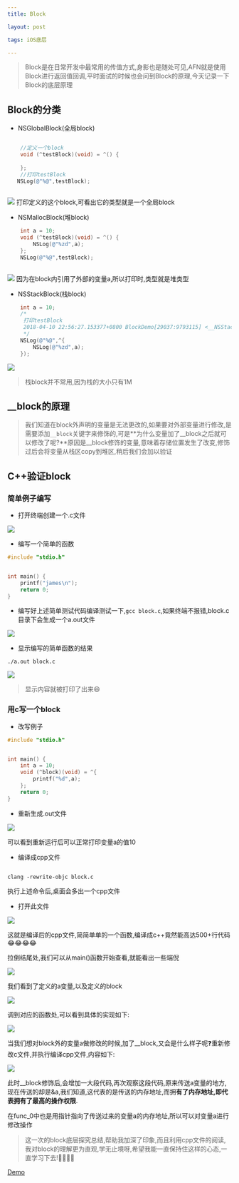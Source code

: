 ```yaml
---
title: Block

layout: post

tags: iOS底层

---
```

> Block是在日常开发中最常用的传值方式,身影也是随处可见,AFN就是使用Block进行返回值回调,平时面试的时候也会问到Block的原理,今天记录一下Block的底层原理

## Block的分类
* NSGlobalBlock(全局block)

```objectivec

    //定义一个block
    void (^testBlock)(void) = ^() {
        
    };
    //打印testBlock
   NSLog(@"%@",testBlock);
   
```
![](https://ws1.sinaimg.cn/large/006tKfTcly1fq7wkvdrc0j31ce0pkdk8.jpg)
打印定义的这个block,可看出它的类型就是一个全局block

* NSMallocBlock(堆block)

```objectivec
    int a = 10;
    void (^testBlock)(void) = ^() {
        NSLog(@"%zd",a);
    };
    NSLog(@"%@",testBlock);
    
```

![](https://ws3.sinaimg.cn/large/006tKfTcly1fq7xnautlwj31ca0m6adn.jpg)
因为在block内引用了外部的变量a,所以打印时,类型就是堆类型

* NSStackBlock(栈block)


```objectivec
    int a = 10;
    /*
     打印testBlock
     2018-04-10 22:56:27.153377+0800 BlockDemo[29037:9793115] <__NSStackBlock__: 0x7fff586fabc8>
     */
    NSLog(@"%@",^{
        NSLog(@"%zd",a);
    });
```
![](https://ws3.sinaimg.cn/large/006tKfTcgy1fq7yf3wq1rj31ca0lon16.jpg)
> 栈block并不常用,因为栈的大小只有1M


## __block的原理
> 我们知道在block外声明的变量是无法更改的,如果要对外部变量进行修改,是需要添加`__block`关键字来修饰的,可是**为什么变量加了__block之后就可以修改了呢?**原因是__block修饰的变量,意味着存储位置发生了改变,修饰过后会将变量从栈区copy到堆区,稍后我们会加以验证


## C++验证block

### 简单例子编写
* 打开终端创建一个.c文件


![](https://ws1.sinaimg.cn/large/006tKfTcgy1fq7yo8fpwej313w0hwwg1.jpg)
* 编写一个简单的函数

```c
#include "stdio.h"


int main() {
	printf("james\n");
	return 0;	
}

```
* 编写好上述简单测试代码编译测试一下,`gcc block.c`,如果终端不报错,block.c目录下会生成一个a.out文件

![](https://ws4.sinaimg.cn/large/006tKfTcgy1fq7z1haaouj307w0c0gpu.jpg)

* 显示编写的简单函数的结果

```
./a.out block.c

```

![](https://ws3.sinaimg.cn/large/006tKfTcly1fq7z3fesw1j31400icdh9.jpg)
> 显示内容就被打印了出来😄

### 用c写一个block

* 改写例子

```c
#include "stdio.h"


int main() {
	int a = 10;
	void (^block)(void) = ^{
		printf("%d",a);
	};
	return 0;	
}

```

* 重新生成.out文件


![](https://ws2.sinaimg.cn/large/006tKfTcly1fq7zrdt6fbj30ty03ut9n.jpg)

可以看到重新运行后可以正常打印变量a的值10
* 编译成cpp文件

```

clang -rewrite-objc block.c

```
执行上述命令后,桌面会多出一个cpp文件

* 打开此文件

![](https://ws2.sinaimg.cn/large/006tKfTcgy1fq7zv3dclfj318k16wna7.jpg)

这就是编译后的cpp文件,简简单单的一个函数,编译成c++竟然能高达500+行代码😂😂😂😂

拉倒结尾处,我们可以从main()函数开始查看,就能看出一些端倪

![](https://ws2.sinaimg.cn/large/006tKfTcgy1fq7zxaocljj318g09sq57.jpg)

我们看到了定义的a变量,以及定义的block

![](https://ws4.sinaimg.cn/large/006tKfTcgy1fq804rl4u7j318g0on0zk.jpg)

调到对应的函数处,可以看到具体的实现如下:

![](https://ws1.sinaimg.cn/large/006tKfTcly1fq809j1uvcj31720ja79w.jpg)

当我们想对block外的变量a做修改的时候,加了__block,又会是什么样子呢❓重新修改c文件,并执行编译cpp文件,内容如下:

![](https://ws4.sinaimg.cn/large/006tKfTcly1fq80e6tigvj318f14unbg.jpg)

此时__block修饰后,会增加一大段代码,再次观察这段代码,原来传送a变量的地方,现在传送的却是&a,我们知道,这代表的是传送的内存地址,而拥**有了内存地址,即代表拥有了最高的操作权限**.

在func_0中也是用指针指向了传送过来的变量a的内存地址,所以可以对变量a进行修改操作


> 这一次的block底层探究总结,帮助我加深了印象,而且利用cpp文件的阅读,我对block的理解更为直观,学无止境呀,希望我能一直保持住这样的心态,一直学习下去!💪💪💪💪


[Demo](https://github.com/justForL/BlockDemo)

